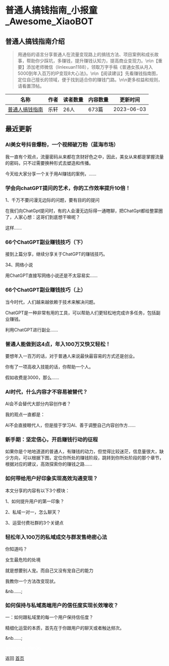 # 普通人搞钱指南_小报童_Awesome_XiaoBOT

## 普通人搞钱指南介绍
> 用通俗的语言分享普通人在流量变现路上的搞钱方法、项目案例和成长故事，帮助你少踩坑，多赚钱，提升赚钱认知力，提高商业变现力。\n\n【重要】添加老师微信（linlexuan1188），领取万字手稿《普通女孩从月入5000到年入百万的IP变现8大心法》。\n\n【阅读建议】先看赚钱指南图，定位自己擅长的领域，便于找到适合你的赚钱门路。\n\n更多权益和规则，请看置顶帖。  
  


|名称|作者|读者数量|内容数量|更新时间|
|---|---|---|---|---|
|[普通人搞钱指南](https://xiaobot.net/p/linlexuan6688?refer=0b133df9-27dc-423b-8101-639049001c13)|乐轩|26人|673篇|2023-06-03|

## 最近更新
### AI美女号抖音爆粉，一个视频破万粉（蓝海市场）

我一直有个观点，流量密码从来都在贪财好色之中，因此，美女从来都是掌握流量的密码，只不过需要换种形式去塑造和传播。

今天给大家分享一个关于用AI赚钱的案例，......

### 学会向chatGPT提问的艺术，你的工作效率提升10倍！

1、千万不要问漫无边际的问题，要有目的的提问

在我们向ChatGpt提问时，有的人会漫无边际得一通瞎聊，把ChatGpt都给整蒙圈了，人家心想：这哥们到底想干嘛呢？

这样......

### 66个ChatGPT副业赚钱技巧（下）

接到上篇分享，继续分享关于ChatGPT的赚钱技巧。

34、网络小说

用ChatGPT直接写网络小说还是不太容易实......

### 66个ChatGPT副业赚钱技巧（上）

当今时代，人们越来越依赖于技术来解决问题。

ChatGPT是一种非常有用的工具，可以帮助人们更轻松地完成许多任务，包括副业赚钱。

利用ChatGPT进行副业......

### 普通人能做到这4点，年入100万又快又轻松！

要想年入一百万的话，对于普通人来说最快最容易的方式还是创业。

你有了一项高收入技能的话，你帮助一个人。

假如收费是3000，那么......

### AI时代，什么内容才不容易被替代？

Al会不会替代大部分内容创作者？

我的观点一直都是：

Al不会直接眼代人，但是擅于学习Al、善于调整自己内容创作方......

### 新手期：坚定信心，开启赚钱行动的征程

如果你是个地地道道的普通人，有赚钱的动力，但觉得比较迷茫，信息量很大，缺少方向，可以根据下图，定位你所处的赚钱阶段，跳转到你所处阶段的那个章节，根据对应的建议，高效探索你的赚钱之路......

### 如何带给用户好印象实现高效沟通变现？

本文分享的内容有以下3个模块：

1、如何提升用户的第一印象？

2、私域一对一，怎么聊天？

3、运营付费社群的3个关键点

### 轻松年入100万的私域成交与群发售绝密心法

你知道吗？

女生最危险的处境

就是想要别人宠。而自己又没有宠自己的能力

我教你一个方法改变现状。

&nb......;

### 如何保持与私域高端用户的信任度实现长效增收？



一：如何跟私域里的每一个用户保持信任度？



精细化运营的本质，首先在于你跟用户的聊天或者触达频次。

&nb......;


<a href="https://github.com/Reno9527/awesome-xiaobot" style="color: white; text-decoration: none;">awesome-xiaobot</a>

返回 [首页](../README.md)
